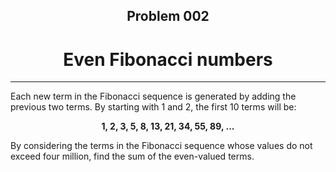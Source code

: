 <h2 align="center"> Problem 002</h2>
<h1 align="center"> Even Fibonacci numbers</h1>
<hr />
Each new term in the Fibonacci sequence is generated by adding the previous two terms. By starting with 1 and 2, the first 10 terms will be:
<p align="center">
<b>
1, 2, 3, 5, 8, 13, 21, 34, 55, 89, ...
</b>
</p>
By considering the terms in the Fibonacci sequence whose values do not exceed four million, find the sum of the even-valued terms.
